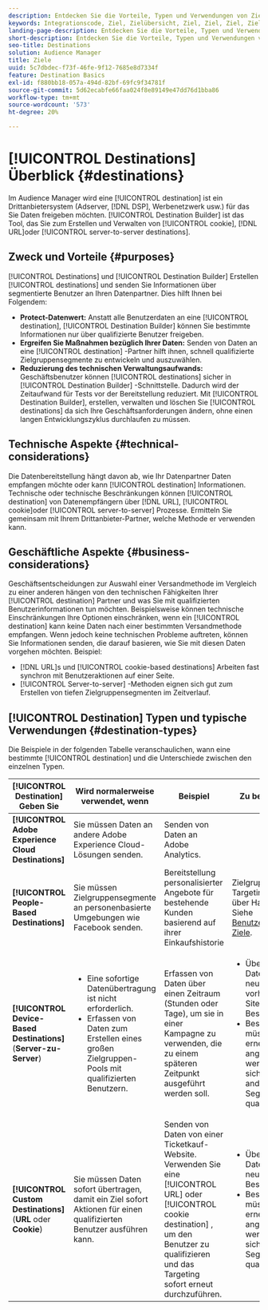 ```yaml
---
description: Entdecken Sie die Vorteile, Typen und Verwendungen von Zielen – allen Drittanbietersystemen, in denen Sie Daten freigeben, wie z. B. ein Adserver oder DSP. Verwenden Sie Destination Builder, um Cookies, URLs oder Server-zu-Server-Ziele zu erstellen und zu verwalten.
keywords: Integrationscode, Ziel, Zielübersicht, Ziel, Ziel, Ziel, Ziel, Ziel, Ziel, Ziel, Ziel, Ziel, Ziel, Ziel, Ziel, Ziel, Ziel
landing-page-description: Entdecken Sie die Vorteile, Typen und Verwendungen von Zielen – allen Drittanbietersystemen, in denen Sie Daten freigeben, wie z. B. ein Adserver oder DSP. Verwenden Sie Destination Builder, um Cookies, URLs oder Server-zu-Server-Ziele zu erstellen und zu verwalten.
short-description: Entdecken Sie die Vorteile, Typen und Verwendungen von Zielen – allen Drittanbietersystemen, in denen Sie Daten freigeben, wie z. B. ein Adserver oder DSP. Verwenden Sie Destination Builder, um Cookies, URLs oder Server-zu-Server-Ziele zu erstellen und zu verwalten.
seo-title: Destinations
solution: Audience Manager
title: Ziele
uuid: 5c7dbdec-f73f-46fe-9f12-7685e8d7334f
feature: Destination Basics
exl-id: f880bb18-057a-494d-82bf-69fc9f34781f
source-git-commit: 5d62ecabfe66faa024f8e89149e47dd76d1bba86
workflow-type: tm+mt
source-wordcount: '573'
ht-degree: 20%

---
```


# [!UICONTROL Destinations] Überblick {#destinations}

Im Audience Manager wird eine [!UICONTROL destination] ist ein Drittanbietersystem (Adserver, [!DNL DSP], Werbenetzwerk usw.) für das Sie Daten freigeben möchten. [!UICONTROL Destination Builder] ist das Tool, das Sie zum Erstellen und Verwalten von [!UICONTROL cookie], [!DNL URL]oder [!UICONTROL server-to-server destinations].

## Zweck und Vorteile {#purposes}

<!-- c_destinations.xml -->

[!UICONTROL Destinations] und [!UICONTROL Destination Builder] Erstellen [!UICONTROL destinations] und senden Sie Informationen über segmentierte Benutzer an Ihren Datenpartner. Dies hilft Ihnen bei Folgendem:

* **Protect-Datenwert:** Anstatt alle Benutzerdaten an eine [!UICONTROL destination], [!UICONTROL Destination Builder] können Sie bestimmte Informationen nur über qualifizierte Benutzer freigeben.
* **Ergreifen Sie Maßnahmen bezüglich Ihrer Daten:** Senden von Daten an eine [!UICONTROL destination] -Partner hilft ihnen, schnell qualifizierte Zielgruppensegmente zu entwickeln und auszuwählen.
* **Reduzierung des technischen Verwaltungsaufwands:** Geschäftsbenutzer können [!UICONTROL destinations] sicher in [!UICONTROL Destination Builder] -Schnittstelle. Dadurch wird der Zeitaufwand für Tests vor der Bereitstellung reduziert. Mit [!UICONTROL Destination Builder], erstellen, verwalten und löschen Sie [!UICONTROL destinations] da sich Ihre Geschäftsanforderungen ändern, ohne einen langen Entwicklungszyklus durchlaufen zu müssen.

## Technische Aspekte {#technical-considerations}

<!-- destination-delivery-methods.xml -->

Die Datenbereitstellung hängt davon ab, wie Ihr Datenpartner Daten empfangen möchte oder kann [!UICONTROL destination] Informationen. Technische oder technische Beschränkungen können [!UICONTROL destination] von Datenempfängern über [!DNL URL], [!UICONTROL cookie]oder [!UICONTROL server-to-server] Prozesse. Ermitteln Sie gemeinsam mit Ihrem Drittanbieter-Partner, welche Methode er verwenden kann.

## Geschäftliche Aspekte {#business-considerations}

Geschäftsentscheidungen zur Auswahl einer Versandmethode im Vergleich zu einer anderen hängen von den technischen Fähigkeiten Ihrer [!UICONTROL destination] Partner und was Sie mit qualifizierten Benutzerinformationen tun möchten. Beispielsweise können technische Einschränkungen Ihre Optionen einschränken, wenn ein [!UICONTROL destination] kann keine Daten nach einer bestimmten Versandmethode empfangen. Wenn jedoch keine technischen Probleme auftreten, können Sie Informationen senden, die darauf basieren, wie Sie mit diesen Daten vorgehen möchten. Beispiel:

* [!DNL URL]s und [!UICONTROL cookie-based destinations] Arbeiten fast synchron mit Benutzeraktionen auf einer Seite.
* [!UICONTROL Server-to-server] -Methoden eignen sich gut zum Erstellen von tiefen Zielgruppensegmenten im Zeitverlauf.

## [!UICONTROL Destination] Typen und typische Verwendungen {#destination-types}

Die Beispiele in der folgenden Tabelle veranschaulichen, wann eine bestimmte [!UICONTROL destination] und die Unterschiede zwischen den einzelnen Typen.

| [!UICONTROL Destination] Geben Sie | Wird normalerweise verwendet, wenn | Beispiel | Zu beachten |
|--- |--- |--- |--- |
| **[!UICONTROL Adobe Experience Cloud Destinations]** | Sie müssen Daten an andere Adobe Experience Cloud-Lösungen senden. | Senden von Daten an Adobe Analytics. |  |
| **[!UICONTROL People-Based Destinations]** | Sie müssen Zielgruppensegmente an personenbasierte Umgebungen wie Facebook senden. | Bereitstellung personalisierter Angebote für bestehende Kunden basierend auf ihrer Einkaufshistorie | Zielgruppen-Targeting erfolgt über Hash-IDs. Siehe [Benutzerbasierte Ziele](people-based-destinations-overview.md). |
| **[!UICONTROL Device-Based Destinations]** (**Server-zu-Server**) | <ul><li>Eine sofortige Datenübertragung ist nicht erforderlich.</li><li>Erfassen von Daten zum Erstellen eines großen Zielgruppen-Pools mit qualifizierten Benutzern.</li></ul> | Erfassen von Daten über einen Zeitraum (Stunden oder Tage), um sie in einer Kampagne zu verwenden, die zu einem späteren Zeitpunkt ausgeführt werden soll. | <ul><li>Überträgt Daten zu neuen und vorherigen Site-Besuchern. </li><li>Besucher müssen nicht erneut angezeigt werden, um sich für andere Segmente zu qualifizieren.</li></ul> |
| **[!UICONTROL Custom Destinations]** (**URL** oder **Cookie**) | Sie müssen Daten sofort übertragen, damit ein Ziel sofort Aktionen für einen qualifizierten Benutzer ausführen kann. | Senden von Daten von einer Ticketkauf-Website. Verwenden Sie eine [!UICONTROL URL] oder [!UICONTROL cookie destination] , um den Benutzer zu qualifizieren und das Targeting sofort erneut durchzuführen. | <ul><li>Überträgt nur Daten zu neuen Besuchern. </li><li>Besucher müssen erneut angezeigt werden, um sich für das Segment zu qualifizieren.</li></ul> |
